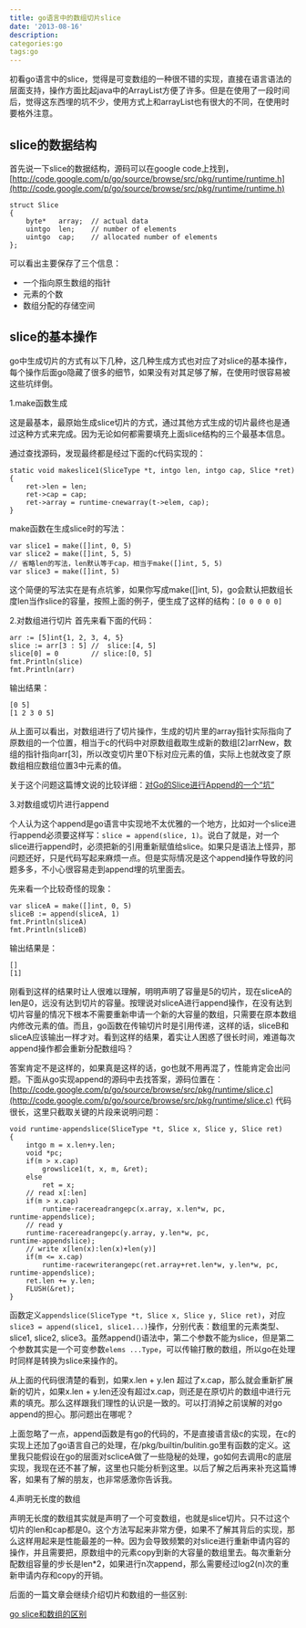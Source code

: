```yaml
---
title: go语言中的数组切片slice
date: '2013-08-16'
description:
categories:go 
tags:go
---
```


初看go语言中的slice，觉得是可变数组的一种很不错的实现，直接在语言语法的层面支持，操作方面比起java中的ArrayList方便了许多。但是在使用了一段时间后，觉得这东西埋的坑不少，使用方式上和arrayList也有很大的不同，在使用时要格外注意。

slice的数据结构
---
首先说一下slice的数据结构，源码可以在google code上找到，[http://code.google.com/p/go/source/browse/src/pkg/runtime/runtime.h](http://code.google.com/p/go/source/browse/src/pkg/runtime/runtime.h)

```
struct Slice
{                          
    byte*   array;	// actual data
    uintgo  len;	// number of elements
    uintgo  cap;	// allocated number of elements
};
```
可以看出主要保存了三个信息：

* 一个指向原生数组的指针
* 元素的个数
* 数组分配的存储空间

slice的基本操作
---
go中生成切片的方式有以下几种，这几种生成方式也对应了对slice的基本操作，每个操作后面go隐藏了很多的细节，如果没有对其足够了解，在使用时很容易被这些坑绊倒。

1.make函数生成

这是最基本，最原始生成slice切片的方式，通过其他方式生成的切片最终也是通过这种方式来完成。因为无论如何都需要填充上面slice结构的三个最基本信息。

通过查找源码，发现最终都是经过下面的c代码实现的：

```
static void makeslice1(SliceType *t, intgo len, intgo cap, Slice *ret)
{
    ret->len = len;
    ret->cap = cap;
    ret->array = runtime·cnewarray(t->elem, cap);
}
```
make函数在生成slice时的写法：

```
var slice1 = make([]int, 0, 5)
var slice2 = make([]int, 5, 5)
// 省略len的写法，len默认等于cap，相当于make([]int, 5, 5)
var slice3 = make([]int, 5)		
```
这个简便的写法实在是有点坑爹，如果你写成make([]int, 5)，go会默认把数组长度len当作slice的容量，按照上面的例子，便生成了这样的结构：`[0 0 0 0 0]`
	
2.对数组进行切片
首先来看下面的代码：

```
arr := [5]int{1, 2, 3, 4, 5}
slice := arr[3 : 5]	//  slice:[4, 5]
slice[0] = 0        // slice:[0, 5]
fmt.Println(slice)
fmt.Println(arr)
```
输出结果：

```
[0 5]
[1 2 3 0 5]
```
从上面可以看出，对数组进行了切片操作，生成的切片里的array指针实际指向了原数组的一个位置，相当于c的代码中对原数组截取生成新的数组[2]arrNew，数组的指针指向arr[3]，所以改变切片里0下标对应元素的值，实际上也就改变了原数组相应数组位置3中元素的值。

关于这个问题这篇博文说的比较详细：[对Go的Slice进行Append的一个“坑”](http://sharecore.info/blog/2013/07/23/the-trap-of-go-slice-appending/)

3.对数组或切片进行append

个人认为这个append是go语言中实现地不太优雅的一个地方，比如对一个slice进行append必须要这样写：`slice = append(slice, 1)`。说白了就是，对一个slice进行append时，必须把新的引用重新赋值给slice。如果只是语法上怪异，那问题还好，只是代码写起来麻烦一点。但是实际情况是这个append操作导致的问题多多，不小心很容易走到append埋的坑里面去。

先来看一个比较奇怪的现象：

```
var sliceA = make([]int, 0, 5)
sliceB := append(sliceA, 1)
fmt.Println(sliceA)
fmt.Println(sliceB)
```
输出结果是：

```
[]
[1]
```
刚看到这样的结果时让人很难以理解，明明声明了容量是5的切片，现在sliceA的len是0，远没有达到切片的容量。按理说对sliceA进行append操作，在没有达到切片容量的情况下根本不需要重新申请一个新的大容量的数组，只需要在原本数组内修改元素的值。而且，go函数在传输切片时是引用传递，这样的话，sliceB和sliceA应该输出一样才对。看到这样的结果，着实让人困惑了很长时间，难道每次append操作都会重新分配数组吗？

答案肯定不是这样的，如果真是这样的话，go也就不用再混了，性能肯定会出问题。下面从go实现append的源码中去找答案，源码位置在：[http://code.google.com/p/go/source/browse/src/pkg/runtime/slice.c](http://code.google.com/p/go/source/browse/src/pkg/runtime/slice.c)
代码很长，这里只截取关键的片段来说明问题：

```
void runtime·appendslice(SliceType *t, Slice x, Slice y, Slice ret)
{
	intgo m = x.len+y.len;
	void *pc;
    if(m > x.cap)
    	growslice1(t, x, m, &ret);
    else
        ret = x;
    // read x[:len]
    if(m > x.cap)
        runtime·racereadrangepc(x.array, x.len*w, pc, runtime·appendslice);
    // read y
    runtime·racereadrangepc(y.array, y.len*w, pc, runtime·appendslice);
    // write x[len(x):len(x)+len(y)]
    if(m <= x.cap)
        runtime·racewriterangepc(ret.array+ret.len*w, y.len*w, pc, runtime·appendslice);
    ret.len += y.len;
    FLUSH(&ret);
}
```
函数定义`appendslice(SliceType *t, Slice x, Slice y, Slice ret)`，对应`slice3 = append(slice1, slice1...)`操作，分别代表：数组里的元素类型、slice1, slice2, slice3。虽然append()语法中，第二个参数不能为slice，但是第二个参数其实是一个可变参数`elems ...Type`，可以传输打散的数组，所以go在处理时同样是转换为slice来操作的。

从上面的代码很清楚的看到，如果x.len + y.len 超过了x.cap，那么就会重新扩展新的切片，如果x.len + y.len还没有超过x.cap，则还是在原切片的数组中进行元素的填充。那么这样跟我们理性的认识是一致的。可以打消掉之前误解的对go append的担心。那问题出在哪呢？

上面忽略了一点，append函数是有go的代码的，不是直接语言级c的实现，在c的实现上还加了go语言自己的处理，在/pkg/builtin/bulitin.go里有函数的定义。这里我只能假设在go的层面对scliceA做了一些隐秘的处理，go如何去调用c的底层实现，我现在还不甚了解，这里也只能分析到这里。以后了解之后再来补充这篇博客，如果有了解的朋友，也非常感激你告诉我。

4.声明无长度的数组 

声明无长度的数组其实就是声明了一个可变数组，也就是slice切片。只不过这个切片的len和cap都是0。这个方法写起来非常方便，如果不了解其背后的实现，那么这样用起来是性能最差的一种。因为会导致频繁的对slice进行重新申请内容的操作，并且需要把，原数组中的元素copy到新的大容量的数组里去。每次重新分配数组容量的步长是len*2，如果进行n次append，那么需要经过log2(n)次的重新申请内存和copy的开销。

后面的一篇文章会继续介绍切片和数组的一些区别:

[go slice和数组的区别](http://www.codeforfun.info/go/go-slice%E5%92%8C%E6%95%B0%E7%BB%84%E7%9A%84%E5%8C%BA%E5%88%AB/)

